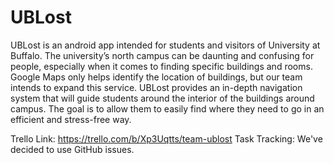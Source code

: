 # UBLost
UBLost is an android app intended for students and visitors of University at Buffalo. The university’s north campus can be daunting and confusing for people, especially when it comes to finding specific buildings and rooms. Google Maps only helps identify the location of buildings, but our team intends to expand this service. UBLost provides an in-depth navigation system that will guide students around the interior of the buildings around campus. The goal is to allow them to easily find where they need to go in an efficient and stress-free way. 

Trello Link: 
https://trello.com/b/Xp3Uqtts/team-ublost
Task Tracking:
We've decided to use GitHub issues.
